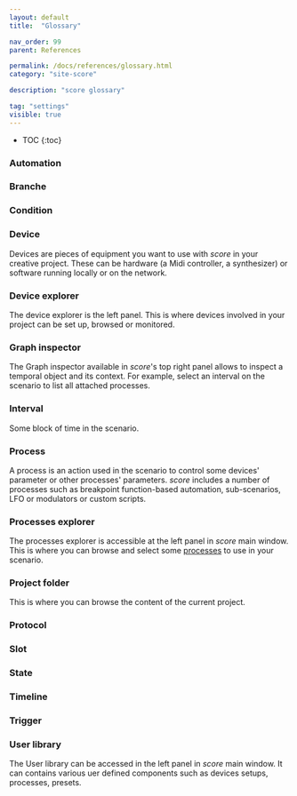 ```yaml
---
layout: default
title:  "Glossary"

nav_order: 99
parent: References

permalink: /docs/references/glossary.html
category: "site-score"

description: "score glossary"

tag: "settings"
visible: true
---
```


- TOC
{:toc}

### Automation

### Branche

### Condition

### Device

Devices are pieces of equipment you want to use with *score* in your creative project. These can be hardware (a Midi controller, a synthesizer) or software running locally or on the network.

### Device explorer

The device explorer is the left panel. This is where devices involved in your project can be set up, browsed or monitored.

### Graph inspector

The Graph inspector available in *score*'s top right panel allows to inspect a temporal object and its context. For example, select an interval on the scenario to list all attached processes.

### Interval

Some block of time in the scenario.

### Process

A process is an action used in the scenario to control some devices' parameter or other processes' parameters. *score* includes a number of processes such as breakpoint function-based automation, sub-scenarios, LFO or modulators or custom scripts.

### Processes explorer

The processes explorer is accessible at the left panel in *score* main window. This is where you can browse and select some [processes](/score-docs/docs/references/glossary.html#process) to use in your scenario.


### Project folder

This is where you can browse the content of the current project.

### Protocol

### Slot

### State

### Timeline

### Trigger

### User library

The User library can be accessed in the left panel in *score* main window. It can contains various uer defined components such as devices setups, processes, presets.